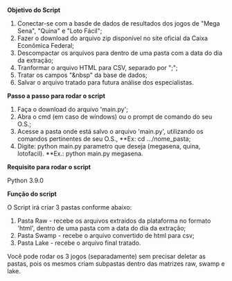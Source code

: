 **Objetivo do Script**

1. Conectar-se com a basde de dados de resultados dos jogos de "Mega Sena", "Quina" e "Loto Fácil";
2. Fazer o download do arquivo zip disponível no site oficial da Caixa Econômica Federal;
3. Descompactar os arquivos para dentro de uma pasta com a data do dia da extração;
4. Tranformar o arquivo HTML para CSV, separado por ";";
5. Tratar os campos "&nbsp" da base de dados;
6. Salvar o arquivo tratado para futura análise dos especialistas.

**Passo a passo para rodar o script**

1. Faça o download do arquivo 'main.py';
2. Abra o cmd (em caso de windows) ou o prompt de comando do seu O.S.;
3. Acesse a pasta onde está salvo o arquivo 'main.py', utilizando os comandos pertinentes de seu O.S., **Ex: cd .../nome_pasta;
3. Digite: python main.py parametro que deseja (megasena, quina, lotofacil). **Ex.: python main.py megasena.

**Requisito para rodar o script**

Python 3.9.0

**Função do script**

O Script irá criar 3 pastas conforme abaixo:

1. Pasta Raw - recebe os arquivos extraidos da plataforma no formato 'html', dentro de uma pasta com a data do dia da extração;
2. Pasta Swamp - recebe o arquivo convertido de html para csv;
3. Pasta Lake - recebe o arquivo final tratado.

Você pode rodar os 3 jogos (separadamente) sem precisar deletar as pastas, pois os mesmos criam subpastas dentro das matrizes raw, swamp e lake.

